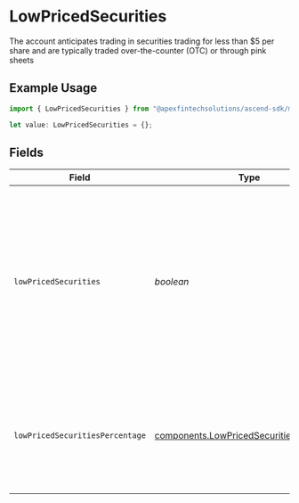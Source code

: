 # LowPricedSecurities

The account anticipates trading in securities trading for less than $5 per share and are typically traded over-the-counter (OTC) or through pink sheets

## Example Usage

```typescript
import { LowPricedSecurities } from "@apexfintechsolutions/ascend-sdk/models/components";

let value: LowPricedSecurities = {};
```

## Fields

| Field                                                                                                                                                   | Type                                                                                                                                                    | Required                                                                                                                                                | Description                                                                                                                                             | Example                                                                                                                                                 |
| ------------------------------------------------------------------------------------------------------------------------------------------------------- | ------------------------------------------------------------------------------------------------------------------------------------------------------- | ------------------------------------------------------------------------------------------------------------------------------------------------------- | ------------------------------------------------------------------------------------------------------------------------------------------------------- | ------------------------------------------------------------------------------------------------------------------------------------------------------- |
| `lowPricedSecurities`                                                                                                                                   | *boolean*                                                                                                                                               | :heavy_minus_sign:                                                                                                                                      | The account anticipates trading in securities trading for less than $5 per share and are typically traded over-the-counter (OTC) or through pink sheets | true                                                                                                                                                    |
| `lowPricedSecuritiesPercentage`                                                                                                                         | [components.LowPricedSecuritiesPercentage](../../models/components/lowpricedsecuritiespercentage.md)                                                    | :heavy_minus_sign:                                                                                                                                      | The percentage, by volume, of the account's trades which will involve low priced securities                                                             | 90.2                                                                                                                                                    |